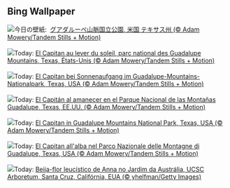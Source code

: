 ## Bing Wallpaper
![](https://www.bing.com/th?id=OHR.GuadalupeTexas_JA-JP4951023881_UHD.jpg&w=1000)今日の壁紙: &nbsp;[グアダルーペ山脈国立公園, 米国 テキサス州 (© Adam Mowery/Tandem Stills + Motion)](https://www.bing.com/th?id=OHR.GuadalupeTexas_JA-JP4951023881_UHD.jpg)
<br><br/>
![](https://www.bing.com/th?id=OHR.GuadalupeTexas_FR-FR9507308056_UHD.jpg&w=1000)Today: [El Capitan au lever du soleil, parc national des Guadalupe Mountains, Texas, États-Unis (© Adam Mowery/Tandem Stills + Motion)](https://www.bing.com/th?id=OHR.GuadalupeTexas_FR-FR9507308056_UHD.jpg)
<br><br/>
![](https://www.bing.com/th?id=OHR.GuadalupeTexas_DE-DE2699373436_UHD.jpg&w=1000)Today: [El Capitan bei Sonnenaufgang im Guadalupe-Mountains-Nationalpark, Texas, USA (© Adam Mowery/Tandem Stills + Motion)](https://www.bing.com/th?id=OHR.GuadalupeTexas_DE-DE2699373436_UHD.jpg)
<br><br/>
![](https://www.bing.com/th?id=OHR.GuadalupeTexas_ES-ES2551228922_UHD.jpg&w=1000)Today: [El Capitán al amanecer en el Parque Nacional de las Montañas Guadalupe, Texas, EE.UU. (© Adam Mowery/Tandem Stills + Motion)](https://www.bing.com/th?id=OHR.GuadalupeTexas_ES-ES2551228922_UHD.jpg)
<br><br/>
![](https://www.bing.com/th?id=OHR.GuadalupeTexas_EN-GB5407194916_UHD.jpg&w=1000)Today: [El Capitan in Guadalupe Mountains National Park, Texas, USA (© Adam Mowery/Tandem Stills + Motion)](https://www.bing.com/th?id=OHR.GuadalupeTexas_EN-GB5407194916_UHD.jpg)
<br><br/>
![](https://www.bing.com/th?id=OHR.GuadalupeTexas_IT-IT7610169822_UHD.jpg&w=1000)Today: [El Capitan all'alba nel Parco Nazionale delle Montagne di Guadalupe, Texas, USA (© Adam Mowery/Tandem Stills + Motion)](https://www.bing.com/th?id=OHR.GuadalupeTexas_IT-IT7610169822_UHD.jpg)
<br><br/>
![](https://www.bing.com/th?id=OHR.LeucisticHummingbird_PT-BR4306978820_UHD.jpg&w=1000)Today: [Beija-flor leucístico de Anna no Jardim da Austrália, UCSC Arboretum, Santa Cruz, Califórnia, EUA (© yhelfman/Getty Images)](https://www.bing.com/th?id=OHR.LeucisticHummingbird_PT-BR4306978820_UHD.jpg)
<br><br/>
